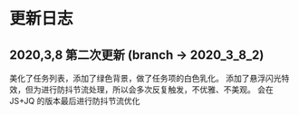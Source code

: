 # 更新日志

## 2020,3,8 第二次更新  (branch -> 2020_3_8_2)
美化了任务列表，添加了绿色背景，做了任务项的白色乳化。
添加了悬浮闪光特效，但为进行防抖节流处理，所以会多次反复触发，不优雅、不美观。
会在 JS+JQ 的版本最后进行防抖节流优化

